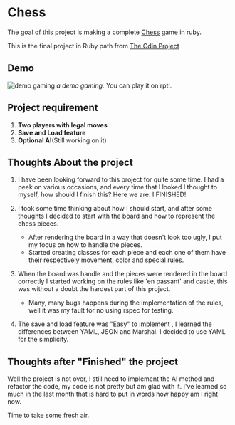 # Chess
The goal of this project is making a complete [Chess](https://www.chess.com/learn-how-to-play-chess) game in ruby.

This is the final project in Ruby path from [The Odin Project](https://www.theodinproject.com/lessons/ruby-ruby-final-project)
## Demo
![demo gaming](https://cdn.discordapp.com/attachments/941796190964572213/992568153706090546/chess_demo.gif)
*a demo gaming.*
You can play it on rptl.

## Project requirement

 1. **Two players with legal moves**
 2. **Save and Load feature**
 3. **Optional AI**(Still working on it)


## Thoughts About the project
1. I have been looking forward to this project for quite some time. I had a peek on various occasions, and every time that I looked I thought to myself, how should I finish this? Here we are. I FINISHED!
1. I took some time thinking about how I should start, and after some
    thoughts I decided to start with the board and how to represent the
    chess pieces. 
    -  After rendering the board in a way that doesn't look too ugly, I put
    my focus on how to handle the pieces.
    - Started creating classes for each piece and each one of them have their respectively movement, color and special rules. 
   
 2. When the board was handle and the pieces were rendered in the board correctly I started working on the rules like 'en passant' and castle, this was without a doubt the hardest part of this project.
	 -	Many, many bugs happens during the implementation of the rules, well it was my fault for no using rspec for testing.
 4. The save and load feature was "Easy" to implement , I learned the differences between YAML, JSON and Marshal. I decided to use YAML for the simplicity.

## Thoughts after "Finished" the project

Well the project is not over, I still need to implement the AI method and refactor the code, my code is not pretty but am glad with it. I've learned so much in the last month that is hard to put in words how happy am I right now.

Time to take some fresh air.